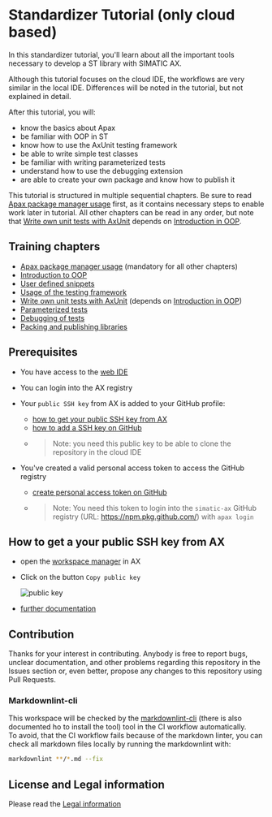# Standardizer Tutorial (only cloud based)

In this standardizer tutorial, you'll learn about all the important tools necessary to develop a ST library with SIMATIC AX.

Although this tutorial focuses on the cloud IDE, the workflows are very similar in the local IDE. Differences will be noted in the tutorial, but not explained in detail.

After this tutorial, you will:

- know the basics about Apax
- be familiar with OOP in ST
- know how to use the AxUnit testing framework
- be able to write simple test classes
- be familiar with writing parameterized tests
- understand how to use the debugging extension
- are able to create your own package and know how to publish it

This tutorial is structured in multiple sequential chapters. Be sure to read [Apax package manager usage](./doc/setup.md) first, as it contains necessary steps to enable work later in tutorial. All other chapters can be read in any order, but note that [Write own unit tests with AxUnit](./doc/write-tests.md) depends on [Introduction in OOP](./doc/oop-introduction.md).

## Training chapters

- [Apax package manager usage](./doc/setup.md) (mandatory for all other chapters)
- [Introduction to OOP](./doc/oop-introduction.md)
- [User defined snippets](./doc/user-defined-snippets.md)
- [Usage of the testing framework](./doc/testing-framework.md)
- [Write own unit tests with AxUnit](./doc/write-tests.md) (depends on [Introduction in OOP](./doc/oop-introduction.md))
- [Parameterized tests](./doc/parametrized-tests.md)
- [Debugging of tests](./doc/test-debugging.md)
- [Packing and publishing libraries](./doc/publishing-lib.md)

## Prerequisites

- You have access to the [web IDE](https://axcite.me)
- You can login into the AX registry
- Your `public SSH key` from AX is added to your GitHub profile:
  - [how to get your public SSH key from AX](#how-to-get-a-your-public-ssh-key-from-ax)
  - [how to add a SSH key on GitHub](https://docs.github.com/en/authentication/connecting-to-github-with-ssh/adding-a-new-ssh-key-to-your-github-account)
  - >Note: you need this public key to be able to clone the repository in the cloud IDE

- You've created a valid personal access token to access the GitHub registry
  - [create personal access token on GitHub](https://docs.github.com/en/authentication/keeping-your-account-and-data-secure/creating-a-personal-access-token)
  - >Note: You need this token to login into the `simatic-ax` GitHub registry (URL: <https://npm.pkg.github.com/>) with `apax login`

## How to get a your public SSH key from AX

- open the [workspace manager](https://console.simatic-ax.siemens.io/workspaces) in AX
- Click on the button `Copy public key`

    ![public key](./doc/images/publickey.png)

- [further documentation](https://console.simatic-ax.siemens.io/docs/axcode/source-code-management#cloning-in-the-cloud)

## Contribution

Thanks for your interest in contributing. Anybody is free to report bugs, unclear documentation, and other problems regarding this repository in the Issues section or, even better, propose any changes to this repository using Pull Requests.

### Markdownlint-cli

This workspace will be checked by the [markdownlint-cli](https://github.com/igorshubovych/markdownlint-cli) (there is also documented ho to install the tool) tool in the CI workflow automatically.  
To avoid, that the CI workflow fails because of the markdown linter, you can check all markdown files locally by running the markdownlint with:

```sh
markdownlint **/*.md --fix
```

## License and Legal information

Please read the [Legal information](LICENSE.md)

